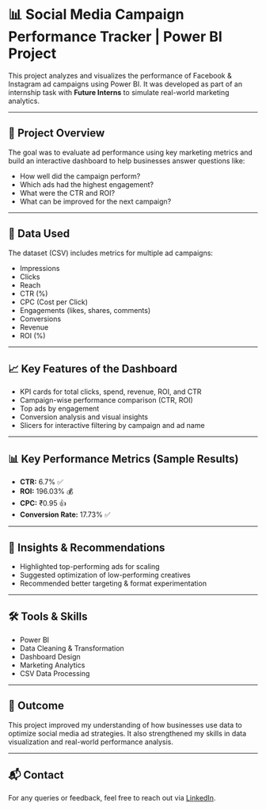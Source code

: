 # 📊 Social Media Campaign Performance Tracker | Power BI Project

This project analyzes and visualizes the performance of Facebook & Instagram ad campaigns using Power BI. It was developed as part of an internship task with **Future Interns** to simulate real-world marketing analytics.

---

## 🚀 Project Overview

The goal was to evaluate ad performance using key marketing metrics and build an interactive dashboard to help businesses answer questions like:

- How well did the campaign perform?
- Which ads had the highest engagement?
- What were the CTR and ROI?
- What can be improved for the next campaign?

---

## 📂 Data Used

The dataset (CSV) includes metrics for multiple ad campaigns:

- Impressions  
- Clicks  
- Reach  
- CTR (%)  
- CPC (Cost per Click)  
- Engagements (likes, shares, comments)  
- Conversions  
- Revenue  
- ROI (%)  

---

## 📈 Key Features of the Dashboard

- KPI cards for total clicks, spend, revenue, ROI, and CTR  
- Campaign-wise performance comparison (CTR, ROI)  
- Top ads by engagement  
- Conversion analysis and visual insights  
- Slicers for interactive filtering by campaign and ad name  

---

## 📊 Key Performance Metrics (Sample Results)

- **CTR:** 6.7% ✅  
- **ROI:** 196.03% 💰  
- **CPC:** ₹0.95 👍  
- **Conversion Rate:** 17.73% ✅

---

## 🧠 Insights & Recommendations

- Highlighted top-performing ads for scaling
- Suggested optimization of low-performing creatives
- Recommended better targeting & format experimentation

---

## 🛠️ Tools & Skills

- Power BI  
- Data Cleaning & Transformation  
- Dashboard Design  
- Marketing Analytics  
- CSV Data Processing  

---

## 📌 Outcome

This project improved my understanding of how businesses use data to optimize social media ad strategies. It also strengthened my skills in data visualization and real-world performance analysis.

---


## 📬 Contact

For any queries or feedback, feel free to reach out via [LinkedIn](https://www.linkedin.com/in/sourav-nath-715170320?utm_source=share&utm_campaign=share_via&utm_content=profile&utm_medium=android_app).


